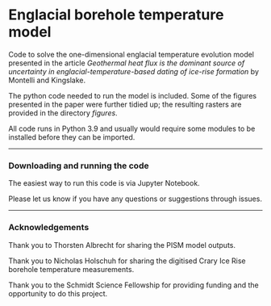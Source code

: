 # Englacial borehole temperature model

Code to solve the one-dimensional englacial temperature evolution model presented in the article *Geothermal heat flux is the dominant source of uncertainty in englacial-temperature-based dating of ice-rise formation* by Montelli and Kingslake. 

The python code needed to run the model is included. Some of the figures presented in the paper were further tidied up; the resulting rasters are provided in the directory *figures*.

All code runs in Python 3.9 and usually would require some modules to be installed before they can be imported.

---

### Downloading and running the code

The easiest way to run this code is via Jupyter Notebook.

Please let us know if you have any questions or suggestions through issues.

---

### Acknowledgements

Thank you to Thorsten Albrecht for sharing the PISM model outputs.

Thank you to Nicholas Holschuh for sharing the digitised Crary Ice Rise borehole temperature measurements.

Thank you to the Schmidt Science Fellowship for providing funding and the opportunity to do this project.
